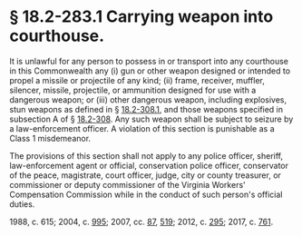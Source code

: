 # § 18.2-283.1 Carrying weapon into courthouse.

<p>It is unlawful for any person to possess in or transport into any courthouse in this Commonwealth any (i) gun or other weapon designed or intended to propel a missile or projectile of any kind; (ii) frame, receiver, muffler, silencer, missile, projectile, or ammunition designed for use with a dangerous weapon; or (iii) other dangerous weapon, including explosives, stun weapons as defined in § <a href='http://law.lis.virginia.gov/vacode/18.2-308.1/'>18.2-308.1</a>, and those weapons specified in subsection A of § <a href='http://law.lis.virginia.gov/vacode/18.2-308/'>18.2-308</a>. Any such weapon shall be subject to seizure by a law-enforcement officer. A violation of this section is punishable as a Class 1 misdemeanor.</p><p>The provisions of this section shall not apply to any police officer, sheriff, law-enforcement agent or official, conservation police officer, conservator of the peace, magistrate, court officer, judge, city or county treasurer, or commissioner or deputy commissioner of the Virginia Workers' Compensation Commission while in the conduct of such person's official duties.</p><p>1988, c. 615; 2004, c. <a href='http://lis.virginia.gov/cgi-bin/legp604.exe?041+ful+CHAP0995'>995</a>; 2007, cc. <a href='http://lis.virginia.gov/cgi-bin/legp604.exe?071+ful+CHAP0087'>87</a>, <a href='http://lis.virginia.gov/cgi-bin/legp604.exe?071+ful+CHAP0519'>519</a>; 2012, c. <a href='http://lis.virginia.gov/cgi-bin/legp604.exe?121+ful+CHAP0295'>295</a>; 2017, c. <a href='http://lis.virginia.gov/cgi-bin/legp604.exe?171+ful+CHAP0761'>761</a>.</p>